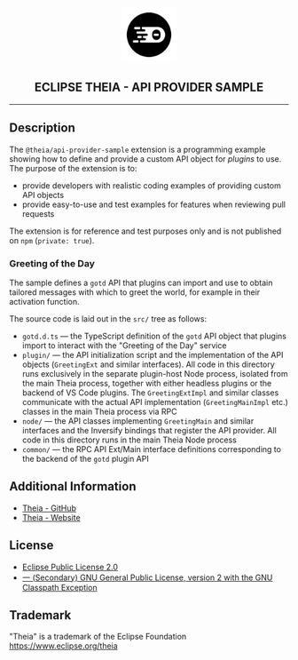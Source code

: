 <div align='center'>

<br />

<img src='https://raw.githubusercontent.com/eclipse-theia/theia/master/logo/theia.svg?sanitize=true' alt='theia-ext-logo' width='100px' />

<h2>ECLIPSE THEIA - API PROVIDER SAMPLE</h2>

<hr />

</div>

## Description

The `@theia/api-provider-sample` extension is a programming example showing how to define and provide a custom API object for _plugins_ to use.
The purpose of the extension is to:
- provide developers with realistic coding examples of providing custom API objects
- provide easy-to-use and test examples for features when reviewing pull requests

The extension is for reference and test purposes only and is not published on `npm` (`private: true`).

### Greeting of the Day

The sample defines a `gotd` API that plugins can import and use to obtain tailored messages with which to greet the world, for example in their activation function.

The source code is laid out in the `src/` tree as follows:

- `gotd.d.ts` — the TypeScript definition of the `gotd` API object that plugins import to interact with the "Greeting of the Day" service
- `plugin/` — the API initialization script and the implementation of the API objects (`GreetingExt` and similar interfaces).
  All code in this directory runs exclusively in the separate plugin-host Node process, isolated from the main Theia process, together with either headless plugins or the backend of VS Code plugins.
  The `GreetingExtImpl` and similar classes communicate with the actual API implementation (`GreetingMainImpl` etc.) classes in the main Theia process via RPC
- `node/` — the API classes implementing `GreetingMain` and similar interfaces and the Inversify bindings that register the API provider.
  All code in this directory runs in the main Theia Node process
 - `common/` — the RPC API Ext/Main interface definitions corresponding to the backend of the `gotd` plugin API

## Additional Information

- [Theia - GitHub](https://github.com/eclipse-theia/theia)
- [Theia - Website](https://theia-ide.org/)

## License

- [Eclipse Public License 2.0](http://www.eclipse.org/legal/epl-2.0/)
- [一 (Secondary) GNU General Public License, version 2 with the GNU Classpath Exception](https://projects.eclipse.org/license/secondary-gpl-2.0-cp)

## Trademark
"Theia" is a trademark of the Eclipse Foundation
https://www.eclipse.org/theia
